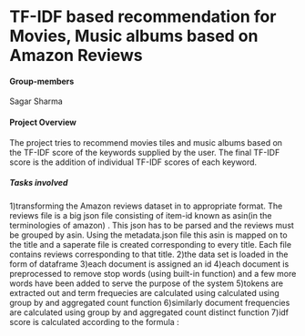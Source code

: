 # TF-IDF based recommendation for Movies, Music albums based on Amazon Reviews


<h4>Group-members</h4>
Sagar Sharma

<h4>Project Overview </h4>
The project tries to recommend movies tiles and music albums based on the TF-IDF score of the keywords supplied by the user.
The final TF-IDF score is the addition of individual TF-IDF scores of each keyword.

<h5>Tasks involved</h5>
1)transforming the Amazon reviews dataset in to appropriate format. The reviews file is a big json file consisting of item-id known as asin(in the terminologies of amazon) . This json has to be parsed and the reviews must be grouped by asin. Using the metadata.json file this asin is mapped on to the title and a saperate file is created corresponding to every title. Each file contains reviews corresponding to that title.
2)the data set is loaded in the form of dataframe
3)each document is assigned an id
4)each document is preprocessed to remove stop words (using built-in function) and a few more words have been added to serve the purpose of the system
5)tokens are extracted out and term frequecies are calculated using calculated using group by and aggregated count function
6)similarly document frequencies are calculated using group by and aggregated count distinct function
7)idf score is calculated according to the formula :
     
